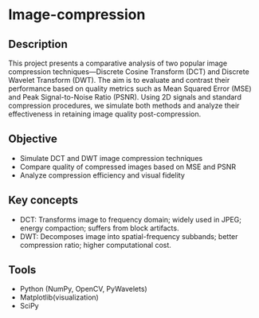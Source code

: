 # Image-compression
## Description
This project presents a comparative analysis of two popular image compression techniques—Discrete Cosine Transform (DCT) and Discrete Wavelet Transform (DWT). The aim is to evaluate and contrast their performance based on quality metrics such as Mean Squared Error (MSE) and Peak Signal-to-Noise Ratio (PSNR). Using 2D signals and standard compression procedures, we simulate both methods and analyze their effectiveness in retaining image quality post-compression.
## Objective
- Simulate DCT and DWT image compression techniques
- Compare quality of compressed images based on MSE and PSNR
- Analyze compression efficiency and visual fidelity

## Key concepts
- DCT: Transforms image to frequency domain; widely used in JPEG; energy compaction; suffers from block artifacts.
- DWT: Decomposes image into spatial-frequency subbands; better compression ratio; higher computational cost.
## Tools
- Python (NumPy, OpenCV, PyWavelets)
- Matplotlib(visualization)
- SciPy
